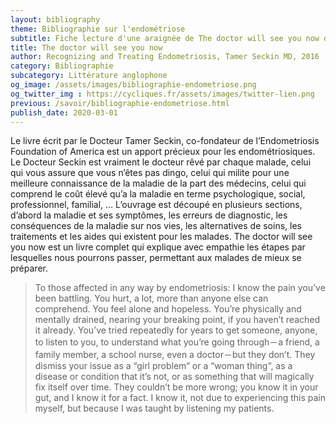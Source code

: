 ```yaml
---
layout: bibliography
theme: Bibliographie sur l'endométriose
subtitle: Fiche lecture d'une araignée de The doctor will see you now de Tamer Seckin
title: The doctor will see you now
author: Recognizing and Treating Endometriosis, Tamer Seckin MD, 2016
category: Bibliographie
subcategory: Littérature anglophone
og_image: /assets/images/bibliographie-endometriose.png
og_twitter_img : https://cycliques.fr/assets/images/twitter-lien.png
previous: /savoir/bibliographie-endometriose.html
publish_date: 2020-03-01
---
```

Le livre écrit par le Docteur Tamer Seckin, co-fondateur de l’Endometriosis Foundation of America est un apport précieux pour les endométriosiques. Le Docteur Seckin est vraiment le docteur rêvé par chaque malade, celui qui vous assure que vous n’êtes pas dingo, celui qui milite pour une meilleure connaissance de la maladie de la part des médecins, celui qui comprend le coût élevé qu’a la maladie en terme psychologique, social, professionnel, familial, …
L’ouvrage est découpé en plusieurs sections, d’abord la maladie et ses symptômes, les erreurs de diagnostic, les conséquences de la maladie sur nos vies, les alternatives de soins, les traitements et les aides qui existent pour les malades. The doctor will see you now est un livre complet qui explique avec empathie les étapes par lesquelles nous pourrons passer, permettant aux malades de mieux se préparer.

>To those affected in any way by endometriosis: I know the pain you’ve been battling. You hurt, a lot, more than anyone else can comprehend. You feel alone and hopeless. You’re physically and mentally drained, nearing your breaking point, if you haven’t reached it already. You’ve tried repeatedly for years to get someone, anyone, to listen to you, to understand what you’re going through－a friend, a family member, a school nurse, even a doctor－but they don’t. They dismiss your issue as a “girl problem“ or a “woman thing“, as a disease or condition that it’s not, or as something that will magically fix itself over time. They couldn’t be more wrong; you know it in your gut, and I know it for a fact. I know it, not due to experiencing this pain myself, but because I was taught by listening my patients.